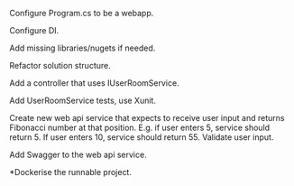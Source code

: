 Configure Program.cs to be a webapp.

Configure DI.

Add missing libraries/nugets if needed.

Refactor solution structure.

Add a controller that uses IUserRoomService.

Add UserRoomService tests, use Xunit.

Create new web api service that expects to receive user input and returns Fibonacci number at that position. 
E.g. if user enters 5, service should return 5. If user enters 10, service should return 55. Validate user input.

Add Swagger to the web api service.

*Dockerise the runnable project.